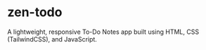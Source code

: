 # zen-todo
A lightweight, responsive To-Do Notes app built using HTML, CSS (TailwindCSS), and JavaScript.

